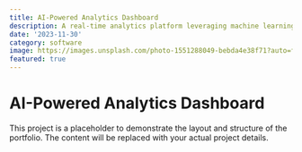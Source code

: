 ```yaml
---
title: AI-Powered Analytics Dashboard
description: A real-time analytics platform leveraging machine learning for business insights.
date: '2023-11-30'
category: software
image: https://images.unsplash.com/photo-1551288049-bebda4e38f71?auto=format&fit=crop&q=80&w=1000
featured: true
---
```


# AI-Powered Analytics Dashboard

This project is a placeholder to demonstrate the layout and structure of the portfolio. The content will be replaced with your actual project details.